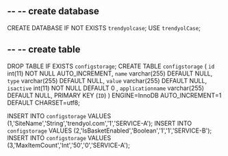 

--
-- create database
--
CREATE DATABASE  IF NOT EXISTS `trendyolcase`;
USE `trendyolCase`;

--
-- create table
--

DROP TABLE IF EXISTS `configstorage`;
CREATE TABLE `configstorage` (
  `id` int(11) NOT NULL AUTO_INCREMENT,
  `name` varchar(255) DEFAULT NULL,
  `type` varchar(255) DEFAULT NULL,
  `value` varchar(255) DEFAULT NULL,
  `isactive` int(11) NOT NULL DEFAULT 0 ,
  `applicationname` varchar(255) DEFAULT NULL,
  PRIMARY KEY (`ID`)
) ENGINE=InnoDB AUTO_INCREMENT=1 DEFAULT CHARSET=utf8;

INSERT INTO `configstorage` VALUES (1,'SiteName','String','trendyol.com','1','SERVICE-A');
INSERT INTO `configstorage` VALUES (2,'IsBasketEnabled','Boolean','1','1','SERVICE-B');
INSERT INTO `configstorage` VALUES (3,'MaxItemCount','Int','50','0','SERVICE-A');
